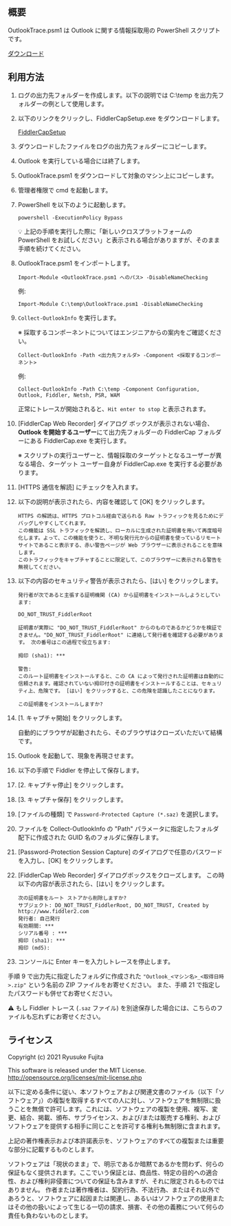 ## 概要

OutlookTrace.psm1 は Outlook に関する情報採取用の PowerShell スクリプトです。

[ダウンロード](https://github.com/jpmessaging/OutlookTrace/releases/download/v2023-11-10/OutlookTrace.psm1)

## 利用方法

1. ログの出力先フォルダーを作成します。以下の説明では C:\temp を出力先フォルダーの例として使用します。
2. 以下のリンクをクリックし、FiddlerCapSetup.exe をダウンロードします。

    [FiddlerCapSetup](https://telerik-fiddler.s3.amazonaws.com/fiddler/FiddlerCapSetup.exe)

3. ダウンロードしたファイルをログの出力先フォルダーにコピーします。
4. Outlook を実行している場合には終了します。
5. OutlookTrace.psm1 をダウンロードして対象のマシン上にコピーします。
6. 管理者権限で cmd を起動します。
7. PowerShell を以下のように起動します。

    ```
    powershell -ExecutionPolicy Bypass
    ```

    💡 上記の手順を実行した際に「新しいクロスプラットフォームの PowerShell をお試しください」と表示される場合がありますが、そのまま手順を続けてください。

8. OutlookTrace.psm1 をインポートします。

    ```
    Import-Module <OutlookTrace.psm1 へのパス> -DisableNameChecking
    ```

    例:

    ```
    Import-Module C:\temp\OutlookTrace.psm1 -DisableNameChecking
    ```

9. `Collect-OutlookInfo` を実行します。

    ※ 採取するコンポーネントについてはエンジニアからの案内をご確認ください。

    ```
    Collect-OutlookInfo -Path <出力先フォルダ> -Component <採取するコンポーネント>
    ```

    例:

    ```
    Collect-OutlookInfo -Path C:\temp -Component Configuration, Outlook, Fiddler, Netsh, PSR, WAM
    ```

    正常にトレースが開始されると、`Hit enter to stop` と表示されます。

10. [FiddlerCap Web Recorder] ダイアログ ボックスが表示されない場合、**Outlook を開始するユーザー**にて出力先フォルダーの FiddlerCap フォルダーにある FiddlerCap.exe を実行します。

    ※ スクリプトの実行ユーザーと、情報採取のターゲットとなるユーザーが異なる場合、ターゲット ユーザー自身が FiddlerCap.exe を実行する必要があります。

11. [HTTPS 通信を解読] にチェックを入れます。
12. 以下の説明が表示されたら、内容を確認して [OK] をクリックします。

    ```
    HTTPS の解読は、HTTPS プロトコル経由で送られる Raw トラフィックを見るためにデバッグしやすくしてくれます。
    この機能は SSL トラフィックを解読し、ローカルに生成された証明書を用いて再度暗号化します。よって、この機能を使うと、不明な発行元からの証明書を使っているリモートサイトであること表示する、赤い警告ページが Web ブラウザーに表示されることを意味します。
    このトラフィックをキャプチャすることに限定して、このブラウザーに表示される警告を無視してください。
    ```

13. 以下の内容のセキュリティ警告が表示されたら、[はい] をクリックします。

    ```
    発行者が次であると主張する証明機関 (CA) から証明書をインストールしようとしています:

    DO_NOT_TRUST_FiddlerRoot

    証明書が実際に "DO_NOT_TRUST_FiddlerRoot" からのものであるかどうかを検証できません。"DO_NOT_TRUST_FiddlerRoot" に連絡して発行者を確認する必要があります。 次の番号はこの過程で役立ちます:

    拇印 (sha1): ***

    警告:
    このルート証明書をインストールすると、この CA によって発行された証明書は自動的に信頼されます。確認されていない拇印付きの証明書をインストールすることは、セキュリティ上、危険です。 [はい] をクリックすると、この危険を認識したことになります。

    この証明書をインストールしますか?
    ```

14. [1. キャプチャ開始] をクリックします。

    自動的にブラウザが起動されたら、そのブラウザはクローズいただいて結構です。

15. Outlook を起動して、現象を再現させます。
16. 以下の手順で Fiddler を停止して保存します。
17. [2. キャプチャ停止] をクリックします。
18. [3. キャプチャ保存] をクリックします。
19. [ファイルの種類] で `Password-Protected Capture (*.saz)` を選択します。
20. ファイルを Collect-OutlookInfo の "Path" パラメータに指定したフォルダ配下に作成された GUID 名のフォルダに保存します。
21. [Password-Protection Session Capture] のダイアログで任意のパスワードを入力し、[OK] をクリックします。
22. [FiddlerCap Web Recorder] ダイアログボックスをクローズします。
    この時以下の内容が表示されたら、[はい] をクリックします。

    ```
    次の証明書をルート ストアから削除しますか?
    サブジェクト: DO_NOT_TRUST_FiddlerRoot, DO_NOT_TRUST, Created by http://www.fiddler2.com
    発行者: 自己発行
    有効期間: ***
    シリアル番号 : ***
    拇印 (sha1): ***
    拇印 (md5):
    ```

23. コンソールに Enter キーを入力しトレースを停止します。

手順 9 で出力先に指定したフォルダに作成された `"Outlook_<マシン名>_<取得日時>.zip"` という名前の ZIP ファイルをお寄せください。
また、手順 21 で指定したパスワードも併せてお寄せください。

⚠️ もし Fiddler トレース (`.saz` ファイル) を別途保存した場合には、こちらのファイルも忘れずにお寄せください。

## ライセンス

Copyright (c) 2021 Ryusuke Fujita

This software is released under the MIT License.  
http://opensource.org/licenses/mit-license.php

以下に定める条件に従い、本ソフトウェアおよび関連文書のファイル（以下「ソフトウェア」）の複製を取得するすべての人に対し、ソフトウェアを無制限に扱うことを無償で許可します。これには、ソフトウェアの複製を使用、複写、変更、結合、掲載、頒布、サブライセンス、および/または販売する権利、およびソフトウェアを提供する相手に同じことを許可する権利も無制限に含まれます。

上記の著作権表示および本許諾表示を、ソフトウェアのすべての複製または重要な部分に記載するものとします。

ソフトウェアは「現状のまま」で、明示であるか暗黙であるかを問わず、何らの保証もなく提供されます。ここでいう保証とは、商品性、特定の目的への適合性、および権利非侵害についての保証も含みますが、それに限定されるものではありません。 作者または著作権者は、契約行為、不法行為、またはそれ以外であろうと、ソフトウェアに起因または関連し、あるいはソフトウェアの使用またはその他の扱いによって生じる一切の請求、損害、その他の義務について何らの責任も負わないものとします。